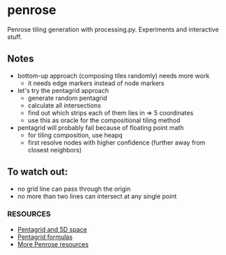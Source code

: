 # penrose
Penrose tiling generation with processing.py. Experiments and interactive stuff.

## Notes

- bottom-up approach (composing tiles randomly) needs more work
  - it needs edge markers instead of node markers
- let's try the pentagrid approach 
    - generate random pentagrid
    - calculate all intersections
    - find out which strips each of them lies in => 5 coordinates
    - use this as oracle for the compositional tiling method 
- pentagrid will probably fail because of floating point math
    - for tiling composition, use heapq
    - first resolve nodes with higher confidence (further away from closest neighbors)
    
## To watch out:

- no grid line can pass through the origin
- no more than two lines can intersect at any single point

### RESOURCES

- [Pentagrid and 5D space](http://www.ams.org/publicoutreach/feature-column/fcarc-ribbons)
- [Pentagrid formulas](https://web.williams.edu/Mathematics/sjmiller/public_html/hudson/HRUMC-Mowry&Shukla_Pentagrids%20and%20Penrose.pdf)
- [More Penrose resources](http://www.math.utah.edu/~treiberg/PenroseSlides.pdf)